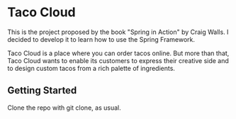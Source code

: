 # Taco Cloud

This is the project proposed by the book "Spring in Action" by Craig Walls. 
I decided to develop it to learn how to use the Spring Framework.

Taco Cloud is a place where you can order tacos online. 
But more than that, Taco Cloud wants to enable its customers to express 
their creative side and to design custom tacos from a rich palette of ingredients.

## Getting Started

Clone the repo with git clone, as usual.